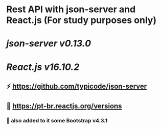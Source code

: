 # Rest API with json-server and React.js (For study purposes only)

# *json-server v0.13.0*
# *React.js v16.10.2*

## :zap: https://github.com/typicode/json-server
## :gem: https://pt-br.reactjs.org/versions

### :rabbit: also added to it some Bootstrap v4.3.1